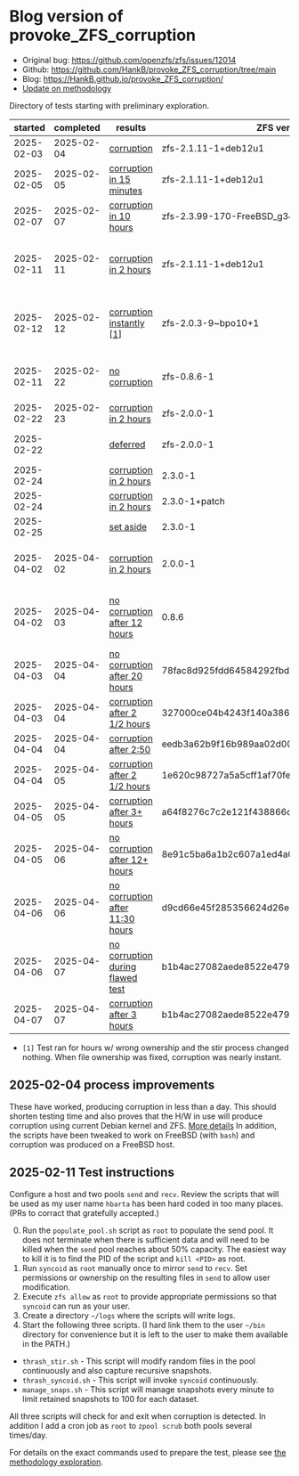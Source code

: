 # Blog version of provoke_ZFS_corruption

* Original bug: <https://github.com/openzfs/zfs/issues/12014>
* Github: <https://github.com/HankB/provoke_ZFS_corruption/tree/main>
* Blog: <https://HankB.github.io/provoke_ZFS_corruption/>
* [Update on methodology](./methodology.md)

Directory of tests starting with preliminary exploration.

|started|completed|results|ZFS ver|OS|kernel ver|notes|
|---|---|---|---|---|---|---|
|2025-02-03|2025-02-04|[corruption](./tests/2025-02-03_methodology/results.md)|zfs-2.1.11-1+deb12u1|Debian 12|6.1.0-30-amd64|methodology exploration|
|2025-02-05|2025-02-05|[corruption in 15 minutes](./tests/2025-02-05_methodology/results.md)|zfs-2.1.11-1+deb12u1|Debian 12|6.1.0-30-amd64|methodology exploration|
|2025-02-07|2025-02-07|[corruption in 10 hours](./tests/2025-02-06_FreeBSD_test/results.md)|zfs-2.3.99-170-FreeBSD_g34205715e|15.0-CURRENT FreeBSD|main-n275087-cdacb12065e4|FreeBSD on Pi 4B|
|2025-02-11|2025-02-11|[corruption in 2 hours](./tests/2025-02-11_Linux_Repeat/results.md)|zfs-2.1.11-1+deb12u1|Debian 12|6.1.0-30-amd64|repeat methodology exploration, test FreeBSD tweaks|
|2025-02-12|2025-02-12|[corruption instantly [1]](./tests/2025-02-11_Linux_Buster_5.10_2.0.3/results.md)|zfs-2.0.3-9~bpo10+1|Debian 10|5.10.0-0.deb10.24-amd64|repeat previous tests using new methodology|
|2025-02-11|2025-02-22|[no corruption](./tests/2025-02-12_Linux_Buster_4.19_0.8.6/results.md)|zfs-0.8.6-1|Debian 10|4.19.0-27-amd64|demonstrate no corruption with 0.8.6|
|2025-02-22|2025-02-23|[corruption in 2 hours](./tests/2025-02-22_Linux_Buster_2.0.0_local_build/results.md)|zfs-2.0.0-1|Debian 10|4.19.0-27-amd64|first image restore test|
|2025-02-22||[deferred](./tests/2025-02-23_Linux_Buster_2.0.0_patched/setup.md)|zfs-2.0.0-1|Debian 10|4.19.0-27-amd64|unable to resolve symbol issue|
|2025-02-24||[corruption in 2 hours](./tests/2025-02-23_Linux_Bookworm_Trixie_2.3.0/results.md)|2.3.0-1|Debian Trixie|6.12.12-amd64
|2025-02-24||[corruption in 2 hours](./tests/2025-02-24_Linux_Trixie_2.3.0_patched/results.md)|2.3.0-1+patch|Debian Trixie|6.12.12-amd64	||
|2025-02-25||[set aside](./tests/2025-02-26_Linux_Trixie_2.3.0_bzfs/setup.md#2025-02-26-results)|2.3.0-1|Debian Trixie|6.12.12-amd64|
|2025-04-02|2025-04-02|[corruption in 2 hours](./tests/2025-04-02_Linux_Buster_4.19_bisect_0.8.6_2.0.0_bad/results.md)|2.0.0-1|Debian 10|4.19.0-27-amd64|Confirm that 4.19 + 2.0.0 results in corruption|
|2025-04-02|2025-04-03|[no corruption after 12 hours](./tests/2025-04-02_Linux_Buster_4.19_bisect_0.8.6_2.0.0_good/results.md)|0.8.6|Debian 10|4.19.0-27-amd64|Confirm that 4.19 + 0.8.6 does not cause corruption|
|2025-04-03|2025-04-04|[no corruption after 20 hours](./tests/2025-04-02_Linux_Buster_4.19_bisect_0.8.6_2.0.0_bisect_01/results.md)|78fac8d925fdd64584292fbda4ed9e3e2bbaae66|Debian 10|4.19.0-27-amd64|first bisect between 2.0.0 and 0.8.6, |
|2025-04-03|2025-04-04|[corruption after 2 1/2 hours](./tests/2025-04-04_Linux_Buster_4.19_bisect_0.8.6_2.0.0_bisect_02/results.md)|327000ce04b4243f140a38647dca59683d39b8e7|Debian 10|4.19.0-27-amd64|2nd bisect |
|2025-04-04|2025-04-04|[corruption after 2:50](./tests/2025-04-04_Linux_Buster_4.19_bisect_0.8.6_2.0.0_bisect_03/results.md)|eedb3a62b9f16b989aa02d00db63de5dff200572|Debian 10|4.19.0-27-amd64|3rd bisect |
|2025-04-04|2025-04-05|[corruption after 2 1/2 hours](./tests/2025-04-04_Linux_Buster_4.19_bisect_0.8.6_2.0.0_bisect_04/results.md)|1e620c98727a5a5cff1af70fef9bc25626b4e9d8|Debian 10|4.19.0-27-amd64|4th bisect |
|2025-04-05|2025-04-05|[corruption after 3+ hours](./tests/2025-04-05_Linux_Buster_4.19_bisect_0.8.6_2.0.0_bisect_05/results.md)|a64f8276c7c2e121f438866d2f91ddff22031e7f|Debian 10|4.19.0-27-amd64|5th bisect |
|2025-04-05|2025-04-06|[no corruption after 12+ hours](./tests/2025-04-05_Linux_Buster_4.19_bisect_0.8.6_2.0.0_bisect_06/results.md)|8e91c5ba6a1b2c607a1ed4a0a42b2d07eca13091|Debian 10|4.19.0-27-amd64|6th bisect|
|2025-04-06|2025-04-06|[no corruption after 11:30 hours](./tests/2025-04-06_Linux_Buster_4.19_bisect_0.8.6_2.0.0_bisect_07/results.md)|d9cd66e45f285356624d26eb92e10e2baf2738ee|Debian 10|4.19.0-27-amd64|7th bisect |
|2025-04-06|2025-04-07|[no corruption during flawed test](./tests/2025-04-06_Linux_Buster_4.19_bisect_0.8.6_2.0.0_bisect_08/results.md)|b1b4ac27082aede8522e479c87897026519f1dd7|Debian 10|4.19.0-27-amd64|8th bisect|
|2025-04-07|2025-04-07|[corruption after 3 hours](./tests/2025-04-07_Linux_Buster_4.19_bisect_0.8.6_2.0.0_bisect_09/results.md)|b1b4ac27082aede8522e479c87897026519f1dd7|Debian 10|4.19.0-27-amd64|9th bisect|

* `[1]` Test ran for hours w/ wrong ownership and the stir process changed nothing. When file ownership was fixed, corruption was nearly instant.

## 2025-02-04 process improvements

These have worked, producing corruption in less than a day. This should shorten testing time and also proves that the H/W in use will produce corruption using current Debian kernel and ZFS. [More details](./tests/2025-02-03_methodology/results.md) In addition, the scripts have been tweaked to work on FreeBSD (with `bash`) and corruption was produced on a FreeBSD host.

## 2025-02-11 Test instructions

Configure a host and two pools `send` and `recv`. Review the scripts that will be used as my user name `hbarta` has been hard coded in too many places. (PRs to corract that gratefully accepted.)

0. Run the `populate_pool.sh` script as `root` to populate the send pool. It does not terminate when there is sufficient data and will need to be killed when the `send` pool reaches about 50% capacity. The easiest way to kill it is to find the PID of the script and `kill <PID>` as root.
1. Run `syncoid` as `root` manually once to mirror `send` to `recv`. Set permissions or ownership on the resulting files in `send` to allow user modification.
1. Execute `zfs allow` as `root` to provide appropriate permissions so that `syncoid` can run as your user.
1. Create a directory `~/logs` where the scripts will write logs.
1. Start the following three scripts. (I hard link them to the user `~/bin` directory for convenience but it is left to the user to make them available in the PATH.)

* `thrash_stir.sh` - This script will modify random files in the pool continuously and also capture recursive snapshots.
* `thrash_syncoid.sh` - This script will invoke `syncoid` continuously.
* `manage_snaps.sh` - This script will manage snapshots every minute to limit retained snapshots to 100 for each dataset.

All three scripts will check for and exit when corruption is detected. In addition I add a cron job as `root` to `zpool scrub` both pools several times/day.

For details on the exact commands used to prepare the test, please see [the methodology exploration](./tests/2025-02-05_methodology/setup.md).
